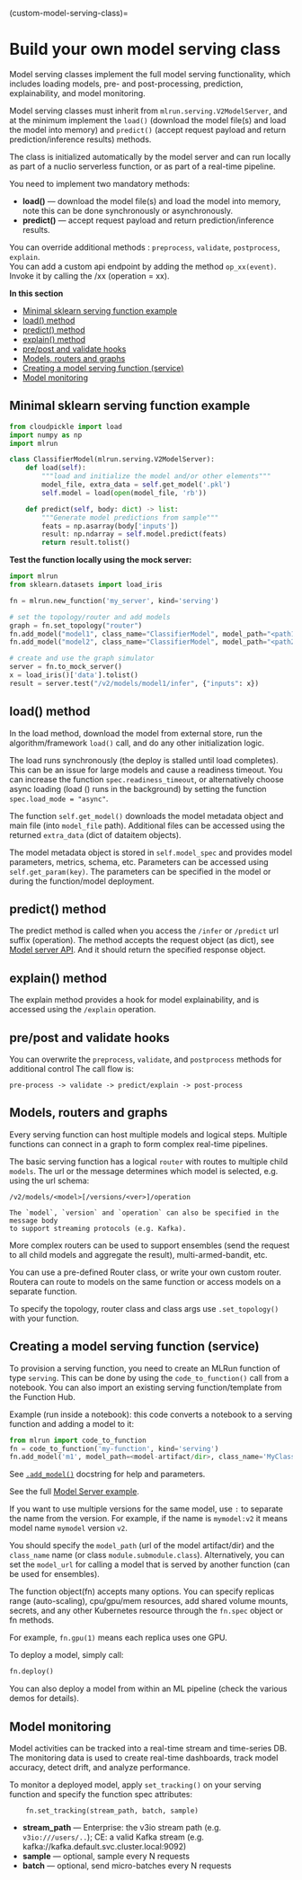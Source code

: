 (custom-model-serving-class)=
# Build your own model serving class

Model serving classes implement the full model serving functionality, which includes
loading models, pre- and post-processing, prediction, explainability, and model monitoring.

Model serving classes must inherit from `mlrun.serving.V2ModelServer`, and at the minimum 
implement the `load()` (download the model file(s) and load the model into memory) 
and `predict()` (accept request payload and return prediction/inference results) methods.  

The class is initialized automatically by the model server and can run locally
as part of a nuclio serverless function, or as part of a real-time pipeline.

You need to implement two mandatory methods:
  * **load()** &mdash; download the model file(s) and load the model into memory, 
  note this can be done synchronously or asynchronously.
  * **predict()** &mdash; accept request payload and return prediction/inference results.

You can override additional methods : `preprocess`, `validate`, `postprocess`, `explain`.<br>
You can add a custom api endpoint by adding the method `op_xx(event)`. Invoke it by
calling the <model-url>/xx (operation = xx).
    
**In this section**
* [Minimal sklearn serving function example](#minimal-sklearn-serving-function-example)
* [load() method](#load-method)
* [predict() method](#predict-method)
* [explain() method](#explain-method)
* [pre/post and validate hooks](#pre-post-and-validate-hooks)
* [Models, routers and graphs](#models-routers-and-graphs)
* [Creating a model serving function (service)](#creating-a-model-serving-function-service)
* [Model monitoring](#model-monitoring)
    
## Minimal sklearn serving function example

```python
from cloudpickle import load
import numpy as np
import mlrun

class ClassifierModel(mlrun.serving.V2ModelServer):
    def load(self):
        """load and initialize the model and/or other elements"""
        model_file, extra_data = self.get_model('.pkl')
        self.model = load(open(model_file, 'rb'))

    def predict(self, body: dict) -> list:
        """Generate model predictions from sample"""
        feats = np.asarray(body['inputs'])
        result: np.ndarray = self.model.predict(feats)
        return result.tolist()
```
    
**Test the function locally using the mock server:**

```python
import mlrun
from sklearn.datasets import load_iris

fn = mlrun.new_function('my_server', kind='serving')

# set the topology/router and add models
graph = fn.set_topology("router")
fn.add_model("model1", class_name="ClassifierModel", model_path="<path1>")
fn.add_model("model2", class_name="ClassifierModel", model_path="<path2>")

# create and use the graph simulator
server = fn.to_mock_server()
x = load_iris()['data'].tolist()
result = server.test("/v2/models/model1/infer", {"inputs": x})
```

## load() method

In the load method, download the model from external store, run the algorithm/framework
`load()` call, and do any other initialization logic. 

The load runs synchronously (the deploy is stalled until load completes). 
This can be an issue for large models and cause a readiness timeout. You can increase the 
function `spec.readiness_timeout`, or alternatively choose async loading (load () 
runs in the background) by setting the function `spec.load_mode = "async"`.  

The function `self.get_model()` downloads the model metadata object and main file (into `model_file` path).
Additional files can be accessed using the returned `extra_data` (dict of dataitem objects).

The model metadata object is stored in `self.model_spec` and provides model parameters, metrics, schema, etc.
Parameters can be accessed using `self.get_param(key)`. The parameters can be specified in the model or during 
the function/model deployment.  

## predict() method

The predict method is called when you access the `/infer` or `/predict` url suffix (operation).
The method accepts the request object (as dict), see [Model server API](model-api.html#infer-predict).
And it should return the specified response object.

## explain() method

The explain method provides a hook for model explainability, and is accessed using the `/explain` operation.

## pre/post and validate hooks

You can overwrite the `preprocess`, `validate`, and `postprocess` methods for additional control 
The call flow is:

    pre-process -> validate -> predict/explain -> post-process 
    
## Models, routers and graphs

Every serving function can host multiple models and logical steps. Multiple functions 
can connect in a graph to form complex real-time pipelines.

The basic serving function has a logical `router` with routes to multiple child `models`. 
The url or the message determines which model is selected, e.g. using the url schema:

    /v2/models/<model>[/versions/<ver>]/operation

```{admonition} Note
The `model`, `version` and `operation` can also be specified in the message body 
to support streaming protocols (e.g. Kafka).
```
       
More complex routers can be used to support ensembles (send the request to all child models 
and aggregate the result), multi-armed-bandit, etc. 

You can use a pre-defined Router class, or write your own custom router. 
Routera can route to models on the same function or access models on a separate function.

To specify the topology, router class and class args use `.set_topology()` with your function.

## Creating a model serving function (service)

To provision a serving function, you need to create an MLRun function of type `serving`.
This can be done by using the `code_to_function()` call from a notebook. You can also import 
an existing serving function/template from the Function Hub.

Example (run inside a notebook): this code converts a notebook to a serving function and adding a model to it:

```python
from mlrun import code_to_function
fn = code_to_function('my-function', kind='serving')
fn.add_model('m1', model_path=<model-artifact/dir>, class_name='MyClass', x=100)
``` 

See [`.add_model()`](../api/mlrun.runtimes.html#mlrun.runtimes.ServingRuntime.add_model) docstring for help and parameters.

See the full [Model Server example](https://github.com/mlrun/functions/blob/master/v2_model_server/v2_model_server.ipynb).

If you want to use multiple versions for the same model, use `:` to separate the name from the version. 
For example, if the name is `mymodel:v2` it means model name `mymodel` version `v2`.

You should specify the `model_path` (url of the model artifact/dir) and the `class_name` name 
(or class `module.submodule.class`). Alternatively, you can set the `model_url` for calling a 
model that is served by another function (can be used for ensembles).

The function object(fn) accepts many options. You can specify replicas range (auto-scaling), cpu/gpu/mem resources, add shared 
volume mounts, secrets, and any other Kubernetes resource through the `fn.spec` object or fn methods.

For example, `fn.gpu(1)` means each replica uses one GPU. 

To deploy a model, simply call:

```python
fn.deploy()
```

You can also deploy a model from within an ML pipeline (check the various demos for details).

## Model monitoring

Model activities can be tracked into a real-time stream and time-series DB. The monitoring data
is used to create real-time dashboards, track model accuracy, detect drift, and analyze performance. 

To monitor a deployed model, apply `set_tracking()` on your serving function and specify the function spec attributes:

        fn.set_tracking(stream_path, batch, sample)

* **stream_path** &mdash; Enterprise: the v3io stream path (e.g. `v3io:///users/..`); CE: a valid Kafka stream 
(e.g. kafka://kafka.default.svc.cluster.local:9092)
* **sample** &mdash; optional, sample every N requests
* **batch** &mdash; optional, send micro-batches every N requests
